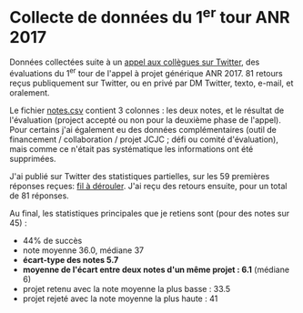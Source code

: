 Collecte de données du 1<sup>er</sup> tour ANR 2017
=====

Données collectées suite à un [appel aux collègues sur Twitter](https://twitter.com/fxcoudert/status/831125808857149440), des évaluations du 1<sup>er</sup> tour de l'appel à projet générique ANR 2017. 81 retours reçus publiquement sur Twitter, ou en privé par DM Twitter, texto, e-mail, et oralement.

Le fichier [notes.csv](notes.csv) contient 3 colonnes : les deux notes, et le résultat de l'évaluation (project accepté ou non pour la deuxième phase de l'appel). Pour certains j'ai également eu des données complémentaires (outil de financement / collaboration / projet JCJC ; défi ou comité d'évaluation), mais comme ce n'était pas systématique les informations ont été supprimées.

J'ai publié sur Twitter des statistiques partielles, sur les 59 premières réponses reçues: [fil à dérouler](https://twitter.com/fxcoudert/status/831443553884712960). J'ai reçu des retours ensuite, pour un total de 81 réponses.

Au final, les statistiques principales que je retiens sont (pour des notes sur 45) :
- 44% de succès
- note moyenne 36.0, médiane 37
- **écart-type des notes 5.7**
- **moyenne de l'écart entre deux notes d'un même projet : 6.1** (médiane 6)
- projet retenu avec la note moyenne la plus basse : 33.5
- projet rejeté avec la note moyenne la plus haute : 41
